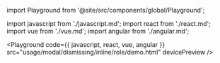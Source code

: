 import Playground from '@site/src/components/global/Playground';

import javascript from './javascript.md';
import react from './react.md';
import vue from './vue.md';
import angular from './angular.md';

<Playground
  code={{ javascript, react, vue, angular }}
  src="usage/modal/dismissing/inline/role/demo.html"
  devicePreview
/>
